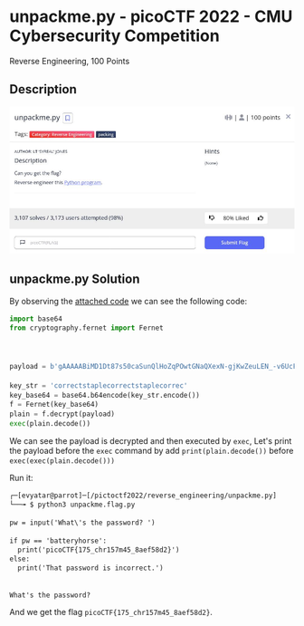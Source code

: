 # unpackme.py - picoCTF 2022 - CMU Cybersecurity Competition
Reverse Engineering, 100 Points

## Description

![‏‏info.JPG](images/info.JPG)
 
## unpackme.py Solution

By observing the [attached code](./unpackme.flag.py) we can see the following code:
```python
import base64
from cryptography.fernet import Fernet



payload = b'gAAAAABiMD1Dt87s50caSunQlHoZqPOwtGNaQXexN-gjKwZeuLEN_-v6UcFJHVXOT4B6DcD1SB7cnd6yTcHg9e9LZCAeJY2cJ0r0sfyGPRiH60F-WbkyUjlAdDywI8RPdTpDYLuBmpZ_Kun-kHyTzMjeKR6R26Z4JITUS8n7Dj9X--9eNLajH6UuYD4GkjRACpsidl_8z33DlB86u_xDCMMm7HFK2oJTs8HG1fBex6enQsu0frUAJbx56DxhRvWawAysDMtLE50vaohrzkVV7Yaz4ClilwgfjQ=='

key_str = 'correctstaplecorrectstaplecorrec'
key_base64 = base64.b64encode(key_str.encode())
f = Fernet(key_base64)
plain = f.decrypt(payload)
exec(plain.decode())
```

We can see the payload is decrypted and then executed by ```exec```, Let's print the payload before the ```exec``` command by add ```print(plain.decode())``` before ```exec(exec(plain.decode()))```

Run it:
```console
┌─[evyatar@parrot]─[/pictoctf2022/reverse_engineering/unpackme.py]
└──╼ $ python3 unpackme.flag.py 

pw = input('What\'s the password? ')

if pw == 'batteryhorse':
  print('picoCTF{175_chr157m45_8aef58d2}')
else:
  print('That password is incorrect.')


What's the password? 
```

And we get the flag ```picoCTF{175_chr157m45_8aef58d2}```.